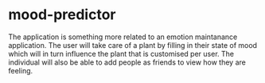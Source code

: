 # mood-predictor

The application is something more related to an emotion maintanance application. The user will take care of a plant by filling in their state of mood which will in turn influence the plant that is customised per user. The individual will also be able to add people as friends to view how they are feeling.
